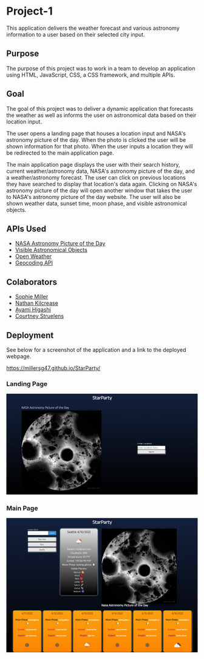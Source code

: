 # Project-1

This application delivers the weather forecast and various astronomy information to a user based on their selected city input.

## Purpose

The purpose of this project was to work in a team to develop an application using HTML, JavaScript, CSS, a CSS framework, and multiple APIs.

## Goal

The goal of this project was to deliver a dynamic application that forecasts the weather as well as informs the user on astronomical data based on their location input.

The user opens a landing page that houses a location input and NASA's astronomy picture of the day. When the photo is clicked the user will be shown information for that photo. When the user inputs a location they will be redirected to the main application page.

The main application page displays the user with their search history, current weather/astronomy data, NASA's astronomy picture of the day, and a weather/astronomy forecast. The user can click on previous locations they have searched to display that location's data again. Clicking on NASA's astronomy picture of the day will open another window that takes the user to NASA's astronomy picture of the day website. The user will also be shown weather data, sunset time, moon phase, and visible astronomical objects.

## APIs Used

- [NASA Astronomy Picture of the Day](https://api.nasa.gov/planetary/apod)
- [Visible Astronomical Objects](https://visible-planets-api.herokuapp.com/v2?latitude=32&longitude=-98)
- [Open Weather](https://openweathermap.org/api/one-call-api)
- [Geocoding API](https://openweathermap.org/api/geocoding-api)

## Colaborators

- [Sophie Miller](https://github.com/millersg47)
- [Nathan Kilcrease](https://github.com/batemanz)
- [Ayami Higashi](https://github.com/hiayami)
- [Courtney Struelens](https://github.com/struelensc)

## Deployment

See below for a screenshot of the application and a link to the deployed webpage.

https://millersg47.github.io/StarParty/

### Landing Page

![Screenshot of landing page](./assets/images/StarParty_landing_page.png)

### Main Page

![Screenshot of main page](./assets/images/StarParty_main_page.png)
